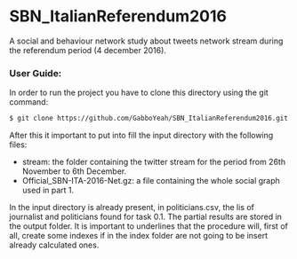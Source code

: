 # SBN_ItalianReferendum2016
A social and behaviour network study about tweets network stream during the referendum period (4 december 2016).


### User Guide:
In order to run the project you have to clone this directory using the git command:

```bash
$ git clone https://github.com/GabboYeah/SBN_ItalianReferendum2016.git
```

After this it important to put into fill the input directory with the following files:
* stream: the folder containing the twitter stream for the period from 26th November to 6th December.
* Official_SBN-ITA-2016-Net.gz: a file containing the whole social graph used in part 1.

In the input directory is already present, in politicians.csv, the lis of journalist and politicians found
for task 0.1.
The partial results are stored in the output folder.
It is important to underlines that the procedure will, first of all, create some indexes if in the index folder are not going to be insert already calculated ones.
	